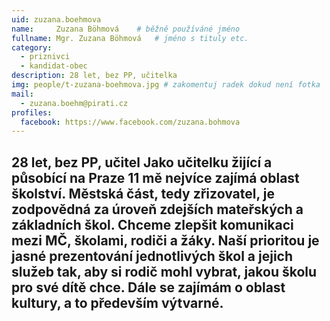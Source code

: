 ```yaml
---
uid: zuzana.boehmova
name:     Zuzana Böhmová  	# běžně používáné jméno
fullname: Mgr. Zuzana Böhmová  	# jméno s tituly etc.
category:
  - priznivci
  - kandidat-obec
description: 28 let, bez PP, učitelka
img: people/t-zuzana-boehmova.jpg # zakomentuj radek dokud není fotka
mail:
  - zuzana.boehm@pirati.cz
profiles:
  facebook: https://www.facebook.com/zuzana.bohmova
---
```

28 let, bez PP, učitel
Jako učitelku žijící a působící na Praze 11 mě nejvíce zajímá oblast školství. Městská část, tedy zřizovatel, je zodpovědná za úroveň zdejších mateřských a základních škol. Chceme zlepšit komunikaci mezi MČ, školami, rodiči a žáky. Naší prioritou je jasné prezentování jednotlivých škol a jejich služeb tak, aby si rodič mohl vybrat, jakou školu pro své dítě chce. Dále se zajímám o oblast kultury, a to především výtvarné.
---